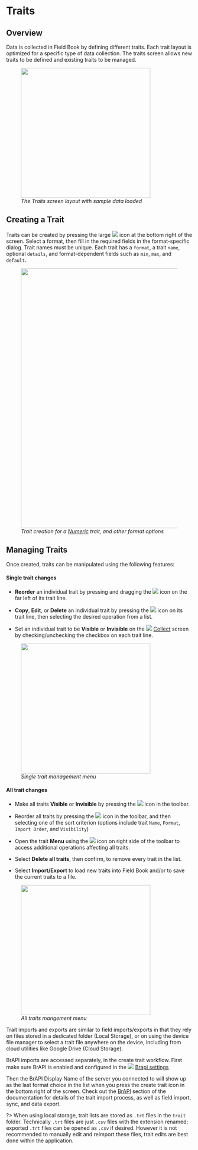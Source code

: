 <link rel="stylesheet" type="text/css" href="_styles/styles.css">

# Traits

## Overview

Data is collected in Field Book by defining different traits.
Each trait layout is optimized for a specific type of data collection.
The traits screen allows new traits to be defined and existing traits to be managed.

<figure class="image">
  <img class="screenshot" src="_static/images/traits/traits_framed.png" width="350px"> 
  <figcaption class="screenshot-caption"><i>The Traits screen layout with sample data loaded</i></figcaption> 
</figure>

## Creating a Trait

Traits can be created by pressing the large <img class="icon" src="_static/icons/traits/plus-circle.png"> icon at the bottom right of the screen.
Select a format, then fill in the required fields in the format-specific dialog. Trait names must be unique.
Each trait has a `format`, a trait `name`, optional `details`, and format-dependent fields such as `min`, `max`, and `default`.

<figure class="image">
  <img class="screenshot" src="_static/images/traits/traits_create_joined.png" width="700px"> 
  <figcaption class="screenshot-caption"><i>Trait creation for a <a href="#/trait-numeric">Numeric</a> trait, and other format options</i></figcaption> 
</figure>

## Managing Traits

Once created, traits can be manipulated using the following features:

#### Single trait changes

- **Reorder** an individual trait by pressing and dragging the <img class="icon" src="_static/icons/traits/reorder-horizontal.png"> icon on the far left of its trait line.

- **Copy**, **Edit**, or **Delete** an individual trait by pressing the <img class="icon" src="_static/icons/traits/dots-vertical.png"> icon on its trait line, then selecting the desired operation from a list.

- Set an individual trait to be **Visible** or **Invisible** on the <img class="icon" src="_static/icons/home/barley.png"> [Collect](collect.md) screen by checking/unchecking the checkbox on each trait line.

<figure class="image">
  <img class="screenshot" src="_static/images/traits/single_trait_menu_framed.png" width="350px"> 
  <figcaption class="screenshot-caption"><i>Single trait management menu</i></figcaption> 
</figure>

#### All trait changes

- Make all traits **Visible** or **Invisible** by pressing the <img class="icon" src="_static/icons/traits/check-all.png"> icon in the toolbar.

- Reorder all traits by pressing the <img class="icon" src="_static/icons/traits/sort.png"> icon in the toolbar, and then selecting one of the sort criterion (options include trait `Name`, `Format`, `Import Order`, and `Visibility`)

- Open the trait **Menu** using the <img class="icon" src="_static/icons/traits/dots-vertical.png"> icon on right side of the toolbar to access additional operations affecting all traits.
  
- Select **Delete all traits**, then confirm, to remove every trait in the list.
  
- Select **Import/Export** to load new traits into Field Book and/or to save the current traits to a file.

<figure class="image">
  <img class="screenshot" src="_static/images/traits/traits_menu_framed.png" width="350px"> 
  <figcaption class="screenshot-caption"><i>All traits mangement menu</i></figcaption> 
</figure>

Trait imports and exports are similar to field imports/exports in that they rely on files stored in a dedicated folder (Local Storage), or on using the device file manager to select a trait file anywhere on the device, including from cloud utilities like Google Drive (Cloud Storage).

BrAPI imports are accessed separately, in the create trait workflow.
First make sure BrAPI is enabled and configured in the <img class="icon" src="_static/icons/settings/main/server-network.png"> [Brapi settings](settings-brapi.md)

Then the BrAPI Display Name of the server you connected to will show up as the last format choice in the list when you press the create trait icon in the bottom right of the screen.
Check out the [BrAPI](brapi.md) section of the documentation for details of the trait import process, as well as field import, sync, and data export.

?> When using local storage, trait lists are stored as `.trt` files in the
`trait` folder. Technically `.trt` files are just `.csv` files with the extension renamed; exported `.trt` files can be opened as `.csv` if desired.
However it is not recommended to manually edit and reimport these files, trait edits are best done within the application.